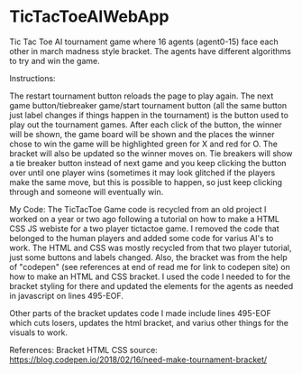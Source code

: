 # TicTacToeAIWebApp
Tic Tac Toe AI tournament game where 16 agents (agent0-15) face each other in march madness style bracket. The agents have different algorithms to try and win the game.

Instructions:

The restart tournament button reloads the page to play again.
The next game button/tiebreaker game/start tournament button (all the same button just label changes if things happen in the tournament) is the button used to play out the tournament games. After each click of the button, the winner will be shown, the game board will be shown and the places the winner chose to win the game will be highlighted green for X and red for O. The bracket will also be updated so the winner moves on. Tie breakers will show a tie breaker button instead of next game and you keep clicking the button over until one player wins (sometimes it may look glitched if the players make the same move, but this is possible to happen, so just keep clicking through and someone will eventually win. 


My Code:
The TicTacToe Game code is recycled from an old project I worked on a year or two ago following a tutorial on how to make a HTML CSS JS webiste for a two player tictactoe game. I removed the code that belonged to the human players and added some code for varius AI's to work. The HTML and CSS was mostly recycled from that two player tutorial, just some buttons and labels changed. Also, the bracket was from the help of "codepen" (see references at end of read me for link to codepen site) on how to make an HTML and CSS bracket. I used the code I needed to for the bracket styling for there and updated the elements for the agents as needed in javascript on lines 495-EOF.

Other parts of the bracket updates code I made include lines 495-EOF which cuts losers, updates the html bracket, and varius other things for the visuals to work.

References:
Bracket HTML CSS source: https://blog.codepen.io/2018/02/16/need-make-tournament-bracket/
